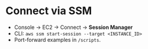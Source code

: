 # Connect via SSM
- Console → EC2 → Connect → **Session Manager**
- CLI: `aws ssm start-session --target <INSTANCE_ID>`
- Port-forward examples in `/scripts`.
